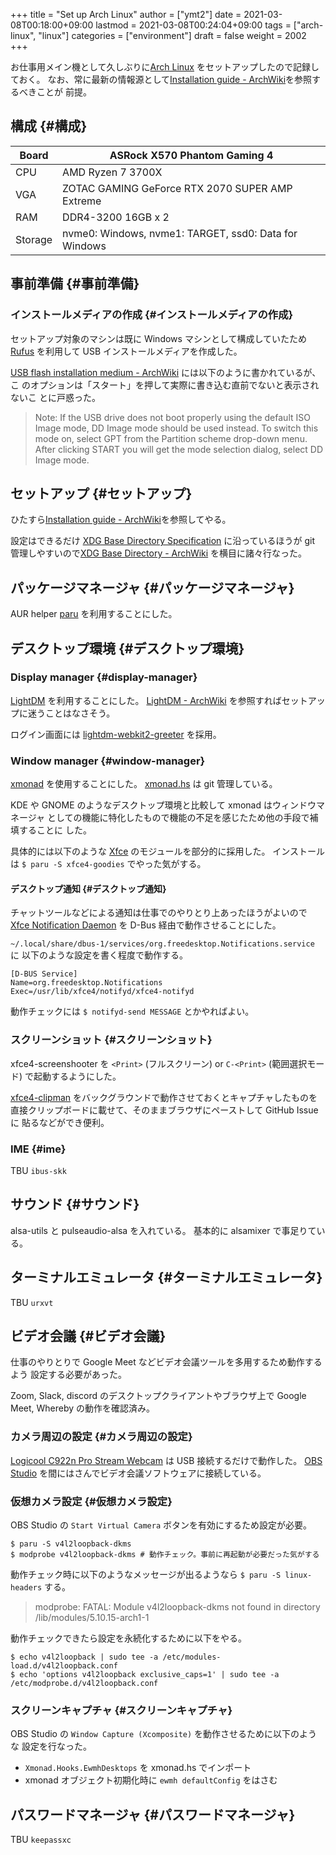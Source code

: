 +++
title = "Set up Arch Linux"
author = ["ymt2"]
date = 2021-03-08T00:18:00+09:00
lastmod = 2021-03-08T00:24:04+09:00
tags = ["arch-linux", "linux"]
categories = ["environment"]
draft = false
weight = 2002
+++

お仕事用メイン機として久しぶりに[Arch Linux](https://wiki.archlinux.org/index.php/installation%5Fguide) をセットアップしたので記録しておく。
なお、常に最新の情報源として[Installation guide - ArchWiki](https://wiki.archlinux.org/index.php/installation%5Fguide)を参照するべきことが
前提。


## 構成 {#構成}

| Board   | ASRock X570 Phantom Gaming 4                          |
|---------|-------------------------------------------------------|
| CPU     | AMD Ryzen 7 3700X                                     |
| VGA     | ZOTAC GAMING GeForce RTX 2070 SUPER AMP Extreme       |
| RAM     | DDR4-3200 16GB x 2                                    |
| Storage | nvme0: Windows, nvme1: TARGET, ssd0: Data for Windows |


## 事前準備 {#事前準備}


### インストールメディアの作成 {#インストールメディアの作成}

セットアップ対象のマシンは既に Windows マシンとして構成していたため [Rufus](https://rufus.ie/)
を利用して USB インストールメディアを作成した。

[USB flash installation medium - ArchWiki](https://wiki.archlinux.org/index.php/USB%5Fflash%5Finstallation%5Fmedium#Using%5FRufus) には以下のように書かれているが、こ
のオプションは「スタート」を押して実際に書き込む直前でないと表示されないこ
とに戸惑った。

> Note: If the USB drive does not boot properly using the default ISO Image mode, DD Image mode should be used instead. To switch this mode on, select GPT from the Partition scheme drop-down menu. After clicking START you will get the mode selection dialog, select DD Image mode.


## セットアップ {#セットアップ}

ひたすら[Installation guide - ArchWiki](https://wiki.archlinux.org/index.php/installation%5Fguide)を参照してやる。

設定はできるだけ [XDG Base Directory Specification](https://specifications.freedesktop.org/basedir-spec/basedir-spec-latest.html) に沿っているほうが
git 管理しやすいので[XDG Base Directory - ArchWiki](https://wiki.archlinux.org/index.php/XDG%5FBase%5FDirectory) を横目に諸々行なった。


## パッケージマネージャ {#パッケージマネージャ}

AUR helper [paru](https://github.com/morganamilo/paru) を利用することにした。


## デスクトップ環境 {#デスクトップ環境}


### Display manager {#display-manager}

[LightDM](https://github.com/canonical/lightdm) を利用することにした。
[LightDM - ArchWiki](https://wiki.archlinux.org/index.php/LightDM) を参照すればセットアップに迷うことはなさそう。

ログイン画面には [lightdm-webkit2-greeter](https://archlinux.org/packages/?name=lightdm-webkit2-greeter) を採用。


### Window manager {#window-manager}

[xmonad](https://xmonad.org/) を使用することにした。
[xmonad.hs](https://github.com/ymt2/dots/blob/master/dot.config/xmonad/xmonad.hs) は git 管理している。

KDE や GNOME のようなデスクトップ環境と比較して xmonad はウィンドウマネージャ
としての機能に特化したもので機能の不足を感じたため他の手段で補填することに
した。

具体的には以下のような [Xfce](https://www.xfce.org/) のモジュールを部分的に採用した。
インストールは `$ paru -S xfce4-goodies` でやった気がする。


#### デスクトップ通知 {#デスクトップ通知}

チャットツールなどによる通知は仕事でのやりとり上あったほうがよいので [Xfce
Notification Daemon](https://docs.xfce.org/apps/notifyd/start) を D-Bus 経由で動作させることにした。

`~/.local/share/dbus-1/services/org.freedesktop.Notifications.service` に
以下のような設定を書く程度で動作する。

```nil
[D-BUS Service]
Name=org.freedesktop.Notifications
Exec=/usr/lib/xfce4/notifyd/xfce4-notifyd
```

動作チェックには `$ notifyd-send MESSAGE` とかやればよい。


### スクリーンショット {#スクリーンショット}

xfce4-screenshooter を `<Print>` (フルスクリーン) or `C-<Print>` (範囲選択モード) で起動するようにした。

[xfce4-clipman](https://docs.xfce.org/panel-plugins/xfce4-clipman-plugin) をバックグラウンドで動作させておくとキャプチャしたものを
直接クリップボードに載せて、そのままブラウザにペーストして GitHub Issue に
貼るなどができ便利。


### IME {#ime}

TBU `ibus-skk`


## サウンド {#サウンド}

alsa-utils と pulseaudio-alsa を入れている。
基本的に alsamixer で事足りている。


## ターミナルエミュレータ {#ターミナルエミュレータ}

TBU `urxvt`


## ビデオ会議 {#ビデオ会議}

仕事のやりとりで Google Meet などビデオ会議ツールを多用するため動作するよう
設定する必要があった。

Zoom, Slack, discord のデスクトップクライアントやブラウザ上で Google Meet,
Whereby の動作を確認済み。


### カメラ周辺の設定 {#カメラ周辺の設定}

[Logicool C922n Pro Stream Webcam](https://www.logicool.co.jp/ja-jp/product/c922n-pro-stream-webcam) は USB 接続するだけで動作した。
[OBS Studio](https://obsproject.com/) を間にはさんでビデオ会議ソフトウェアに接続している。


### 仮想カメラ設定 {#仮想カメラ設定}

OBS Studio の `Start Virtual Camera` ボタンを有効にするため設定が必要。

```shell
$ paru -S v4l2loopback-dkms
$ modprobe v4l2loopback-dkms # 動作チェック。事前に再起動が必要だった気がする
```

動作チェック時に以下のようなメッセージが出るようなら
`$ paru -S linux-headers` する。

> modprobe: FATAL: Module v4l2loopback-dkms not found in directory /lib/modules/5.10.15-arch1-1

動作チェックできたら設定を永続化するために以下をやる。

```shell
$ echo v4l2loopback | sudo tee -a /etc/modules-load.d/v4l2loopback.conf
$ echo 'options v4l2loopback exclusive_caps=1' | sudo tee -a /etc/modprobe.d/v4l2loopback.conf
```


### スクリーンキャプチャ {#スクリーンキャプチャ}

OBS Studio の `Window Capture (Xcomposite)` を動作させるために以下のような
設定を行なった。

-   `Xmonad.Hooks.EwmhDesktops` を xmonad.hs でインポート
-   xmonad オブジェクト初期化時に `ewmh defaultConfig` をはさむ


## パスワードマネージャ {#パスワードマネージャ}

TBU `keepassxc`
